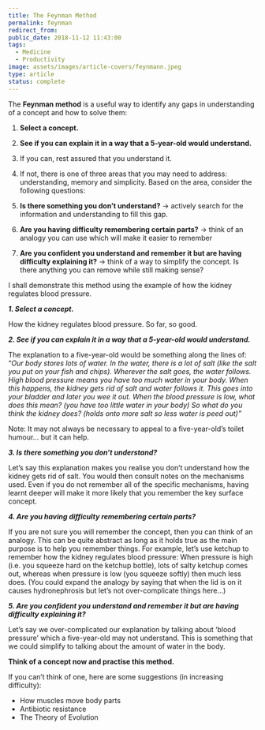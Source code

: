 ```yaml
---
title: The Feynman Method
permalink: feynman
redirect_from:
public_date: 2018-11-12 11:43:00
tags:
  - Medicine
  - Productivity
image: assets/images/article-covers/feynmann.jpeg
type: article
status: complete
---
```

The **Feynman method** is a useful way to identify any gaps in understanding of a concept and how to solve them:

1.  **Select a concept.**
2.  **See if you can explain it in a way that a 5-year-old would understand.**
3.  If you can, rest assured that you understand it.
4.  If not, there is one of three areas that you may need to address: understanding, memory and simplicity. Based on the area, consider the following questions:

3. **Is there something you don’t understand?** -> actively search for the information and understanding to fill this gap.

4. **Are you having difficulty remembering certain parts?** -> think of an analogy you can use which will make it easier to remember

5. **Are you confident you understand and remember it but are having difficulty explaining it?** -> think of a way to simplify the concept. Is there anything you can remove while still making sense?

I shall demonstrate this method using the example of how the kidney regulates blood pressure.

**_1. Select a concept._**

How the kidney regulates blood pressure. So far, so good.

**_2. See if you can explain it in a way that a 5-year-old would understand._**

The explanation to a five-year-old would be something along the lines of: “_Our body stores lots of water. In the water, there is a lot of salt (like the salt you put on your fish and chips). Wherever the salt goes, the water follows. High blood pressure means you have too much water in your body. When this happens, the kidney gets rid of salt and water follows it. This goes into your bladder and later you wee it out. When the blood pressure is low, what does this mean? (you have too little water in your body) So what do you think the kidney does? (holds onto more salt so less water is peed out)”_

Note: It may not always be necessary to appeal to a five-year-old’s toilet humour… but it can help.

**_3. Is there something you don’t understand?_**

Let’s say this explanation makes you realise you don’t understand how the kidney gets rid of salt. You would then consult notes on the mechanisms used. Even if you do not remember all of the specific mechanisms, having learnt deeper will make it more likely that you remember the key surface concept.

**_4. Are you having difficulty remembering certain parts?_**

If you are not sure you will remember the concept, then you can think of an analogy. This can be quite abstract as long as it holds true as the main purpose is to help you remember things. For example, let’s use ketchup to remember how the kidney regulates blood pressure: When pressure is high (i.e. you squeeze hard on the ketchup bottle), lots of salty ketchup comes out, whereas when pressure is low (you squeeze softly) then much less does. (You could expand the analogy by saying that when the lid is on it causes hydronephrosis but let’s not over-complicate things here…)

**_5. Are you confident you understand and remember it but are having difficulty explaining it?_**

Let’s say we over-complicated our explanation by talking about ‘blood pressure’ which a five-year-old may not understand. This is something that we could simplify to talking about the amount of water in the body.

**Think of a concept now and practise this method.**

If you can’t think of one, here are some suggestions (in increasing difficulty):

-   How muscles move body parts
-   Antibiotic resistance
-   The Theory of Evolution


